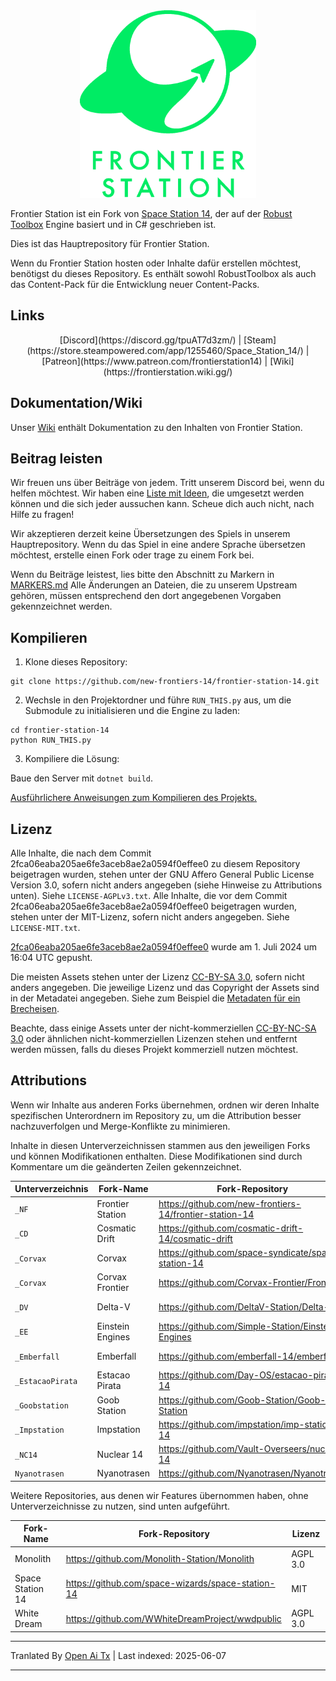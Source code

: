 <div class="header" align="center">
<img alt="Frontier Station" height="300" src="https://github.com/new-frontiers-14/frontier-station-14/blob/master/Resources/Textures/_NF/Logo/logo.png?raw=true" />
</div>

Frontier Station ist ein Fork von [Space Station 14](https://github.com/space-wizards/space-station-14), der auf der [Robust Toolbox](https://github.com/space-wizards/RobustToolbox) Engine basiert und in C# geschrieben ist.

Dies ist das Hauptrepository für Frontier Station.

Wenn du Frontier Station hosten oder Inhalte dafür erstellen möchtest, benötigst du dieses Repository. Es enthält sowohl RobustToolbox als auch das Content-Pack für die Entwicklung neuer Content-Packs.

## Links

<div class="header" align="center">  
[Discord](https://discord.gg/tpuAT7d3zm/) | [Steam](https://store.steampowered.com/app/1255460/Space_Station_14/) | [Patreon](https://www.patreon.com/frontierstation14) | [Wiki](https://frontierstation.wiki.gg/)
</div>

## Dokumentation/Wiki

Unser [Wiki](https://frontierstation.wiki.gg/) enthält Dokumentation zu den Inhalten von Frontier Station.

## Beitrag leisten

Wir freuen uns über Beiträge von jedem. Tritt unserem Discord bei, wenn du helfen möchtest. Wir haben eine [Liste mit Ideen](https://discord.com/channels/1123826877245694004/1127017858833068114), die umgesetzt werden können und die sich jeder aussuchen kann. Scheue dich auch nicht, nach Hilfe zu fragen!

Wir akzeptieren derzeit keine Übersetzungen des Spiels in unserem Hauptrepository. Wenn du das Spiel in eine andere Sprache übersetzen möchtest, erstelle einen Fork oder trage zu einem Fork bei.

Wenn du Beiträge leistest, lies bitte den Abschnitt zu Markern in [MARKERS.md](https://github.com/new-frontiers-14/frontier-station-14/blob/master/MARKERS.md)
Alle Änderungen an Dateien, die zu unserem Upstream gehören, müssen entsprechend den dort angegebenen Vorgaben gekennzeichnet werden.

## Kompilieren

1. Klone dieses Repository:
```shell
git clone https://github.com/new-frontiers-14/frontier-station-14.git
```
2. Wechsle in den Projektordner und führe `RUN_THIS.py` aus, um die Submodule zu initialisieren und die Engine zu laden:
```shell
cd frontier-station-14
python RUN_THIS.py
```
3. Kompiliere die Lösung:  

Baue den Server mit `dotnet build`.

[Ausführlichere Anweisungen zum Kompilieren des Projekts.](https://docs.spacestation14.com/en/general-development/setup.html)

## Lizenz

Alle Inhalte, die nach dem Commit 2fca06eaba205ae6fe3aceb8ae2a0594f0effee0 zu diesem Repository beigetragen wurden, stehen unter der GNU Affero General Public License Version 3.0, sofern nicht anders angegeben (siehe Hinweise zu Attributions unten). Siehe `LICENSE-AGPLv3.txt`.
Alle Inhalte, die vor dem Commit 2fca06eaba205ae6fe3aceb8ae2a0594f0effee0 beigetragen wurden, stehen unter der MIT-Lizenz, sofern nicht anders angegeben. Siehe `LICENSE-MIT.txt`.

[2fca06eaba205ae6fe3aceb8ae2a0594f0effee0](https://github.com/new-frontiers-14/frontier-station-14/commit/2fca06eaba205ae6fe3aceb8ae2a0594f0effee0) wurde am 1. Juli 2024 um 16:04 UTC gepusht.

Die meisten Assets stehen unter der Lizenz [CC-BY-SA 3.0](https://creativecommons.org/licenses/by-sa/3.0/), sofern nicht anders angegeben. Die jeweilige Lizenz und das Copyright der Assets sind in der Metadatei angegeben. Siehe zum Beispiel die [Metadaten für ein Brecheisen](https://raw.githubusercontent.com/new-frontiers-14/frontier-station-14/master/Resources/Textures/Objects/Tools/crowbar.rsi/meta.json).  

Beachte, dass einige Assets unter der nicht-kommerziellen [CC-BY-NC-SA 3.0](https://creativecommons.org/licenses/by-nc-sa/3.0/) oder ähnlichen nicht-kommerziellen Lizenzen stehen und entfernt werden müssen, falls du dieses Projekt kommerziell nutzen möchtest.

## Attributions

Wenn wir Inhalte aus anderen Forks übernehmen, ordnen wir deren Inhalte spezifischen Unterordnern im Repository zu, um die Attribution besser nachzuverfolgen und Merge-Konflikte zu minimieren.

Inhalte in diesen Unterverzeichnissen stammen aus den jeweiligen Forks und können Modifikationen enthalten. Diese Modifikationen sind durch Kommentare um die geänderten Zeilen gekennzeichnet.

| Unterverzeichnis | Fork-Name | Fork-Repository | Lizenz |
|------------------|-----------|-----------------|--------|
| `_NF` | Frontier Station | https://github.com/new-frontiers-14/frontier-station-14 | AGPL 3.0 |
| `_CD` | Cosmatic Drift | https://github.com/cosmatic-drift-14/cosmatic-drift | MIT |
| `_Corvax` | Corvax | https://github.com/space-syndicate/space-station-14 | MIT |
| `_Corvax` | Corvax Frontier | https://github.com/Corvax-Frontier/Frontier | AGPL 3.0 |
| `_DV` | Delta-V | https://github.com/DeltaV-Station/Delta-v | AGPL 3.0 |
| `_EE` | Einstein Engines | https://github.com/Simple-Station/Einstein-Engines | AGPL 3.0 |
| `_Emberfall` | Emberfall | https://github.com/emberfall-14/emberfall | MPL 2.0 |
| `_EstacaoPirata` | Estacao Pirata | https://github.com/Day-OS/estacao-pirata-14 | AGPL 3.0 |
| `_Goobstation` | Goob Station | https://github.com/Goob-Station/Goob-Station | AGPL 3.0 |
| `_Impstation` | Impstation | https://github.com/impstation/imp-station-14 | AGPL 3.0 |
| `_NC14` | Nuclear 14 | https://github.com/Vault-Overseers/nuclear-14 | AGPL 3.0 |
| `Nyanotrasen` | Nyanotrasen | https://github.com/Nyanotrasen/Nyanotrasen | MIT |

Weitere Repositories, aus denen wir Features übernommen haben, ohne Unterverzeichnisse zu nutzen, sind unten aufgeführt.

| Fork-Name | Fork-Repository | Lizenz |
|-----------|-----------------|--------|
| Monolith | https://github.com/Monolith-Station/Monolith | AGPL 3.0 |
| Space Station 14 | https://github.com/space-wizards/space-station-14 | MIT |
| White Dream | https://github.com/WWhiteDreamProject/wwdpublic | AGPL 3.0 |



---


Tranlated By [Open Ai Tx](https://github.com/OpenAiTx/OpenAiTx) | Last indexed: 2025-06-07


---